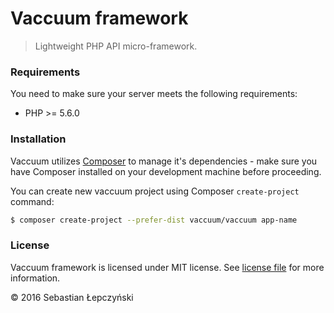 # Vaccuum framework

> Lightweight PHP API micro-framework.

### Requirements

You need to make sure your server meets the following requirements:

- PHP >= 5.6.0

### Installation

Vaccuum utilizes [Composer](https://getcomposer.org) to manage
it's dependencies - make sure you have Composer installed on your
development machine before proceeding.

You can create new vaccuum project using Composer `create-project` command:

```bash
$ composer create-project --prefer-dist vaccuum/vaccuum app-name
```

### License

Vaccuum framework is licensed under MIT license.
See [license file](license.md) for more information.

© 2016 Sebastian Łepczyński
